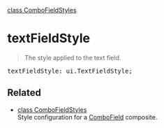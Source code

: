 [class ComboFieldStyles](ComboFieldStyles.md)

# textFieldStyle

> The style applied to the text field.

<pre class="docgen_signature">textFieldStyle: ui.TextFieldStyle;</pre>

## Related

- [<!--{ref:class}-->class ComboFieldStyles](ComboFieldStyles.md) \
    Style configuration for a [ComboField](ComboField.md) composite.
